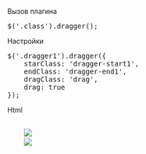 Вызов плагина
<pre>
$('.class').dragger();
</pre>

Настройки
<pre>
$('.dragger1').dragger({
	starClass: 'dragger-start1',
	endClass: 'dragger-end1',
	dragClass: 'drag',
	drag: true
});
</pre>

Html
<pre>
<div class="class">
	<img src="image-start.png">
	<img src="image-end.png">
</div>
</pre>
